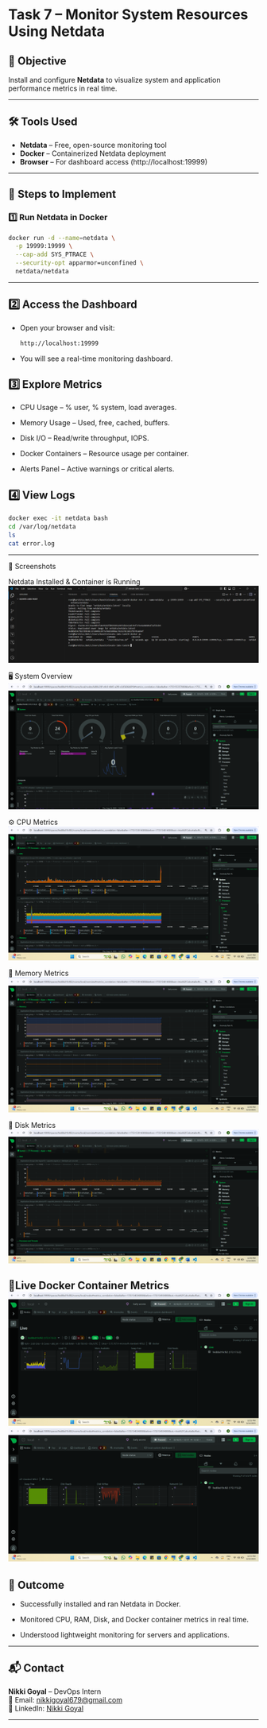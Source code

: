 # Task 7 – Monitor System Resources Using Netdata

## 📌 Objective
Install and configure **Netdata** to visualize system and application performance metrics in real time.

---

## 🛠 Tools Used
- **Netdata** – Free, open-source monitoring tool
- **Docker** – Containerized Netdata deployment
- **Browser** – For dashboard access (http://localhost:19999)

---

## 📖 Steps to Implement

### 1️⃣ Run Netdata in Docker
```bash
docker run -d --name=netdata \
  -p 19999:19999 \
  --cap-add SYS_PTRACE \
  --security-opt apparmor=unconfined \
  netdata/netdata
```

---

##  2️⃣ Access the Dashboard

 - Open your browser and visit:
   ```bash 
   http://localhost:19999
   ```

 - You will see a real-time monitoring dashboard.


## 3️⃣ Explore Metrics

 - CPU Usage – % user, % system, load averages.

 - Memory Usage – Used, free, cached, buffers.

 - Disk I/O – Read/write throughput, IOPS.

 - Docker Containers – Resource usage per container.

 - Alerts Panel – Active warnings or critical alerts.


## 4️⃣ View Logs

```bash
docker exec -it netdata bash
cd /var/log/netdata
ls
cat error.log
```

---

📸 Screenshots

Netdata Installed & Container is Running
![Netdata Container](screenshots/netdata_running.png)

🖥 System Overview
![System Overview](screenshots/System_Metric.png)

⚙ CPU Metrics
![CPU Metrics](screenshots/CPU_Metrics.png)

💾 Memory Metrics
![Memory Metrics](screenshots/Memory_Metrics.png)

📀 Disk Metrics
![Disk Metrics](screenshots/Disk_Metrics.png)

🐳Live Docker Container Metrics
![Docker Container Metrics](screenshots/Live_Container_Metric.png)
![Docker Container Metrics](screenshots/Live_Container_Metric.2.png)
---

## 🎯 Outcome

 - Successfully installed and ran Netdata in Docker.

 - Monitored CPU, RAM, Disk, and Docker container metrics in real time.

 - Understood lightweight monitoring for servers and applications.

---

## 📬 Contact
**Nikki Goyal** – DevOps Intern  
📧 Email: nikkigoyal679@gmail.com  
🔗 LinkedIn: [Nikki Goyal](https://www.linkedin.com/in/nikki-goyal-devops)

---